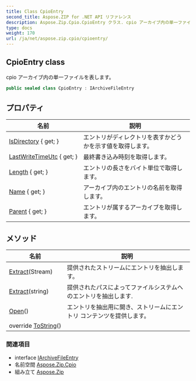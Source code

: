 ```yaml
---
title: Class CpioEntry
second_title: Aspose.ZIP for .NET API リファレンス
description: Aspose.Zip.Cpio.CpioEntry クラス. cpio アーカイブ内の単一ファイルを表します
type: docs
weight: 170
url: /ja/net/aspose.zip.cpio/cpioentry/
---
```

## CpioEntry class

cpio アーカイブ内の単一ファイルを表します。

```csharp
public sealed class CpioEntry : IArchiveFileEntry
```

## プロパティ

| 名前 | 説明 |
| --- | --- |
| [IsDirectory](../../aspose.zip.cpio/cpioentry/isdirectory/) { get; } | エントリがディレクトリを表すかどうかを示す値を取得します。 |
| [LastWriteTimeUtc](../../aspose.zip.cpio/cpioentry/lastwritetimeutc/) { get; } | 最終書き込み時刻を取得します。 |
| [Length](../../aspose.zip.cpio/cpioentry/length/) { get; } | エントリの長さをバイト単位で取得します。 |
| [Name](../../aspose.zip.cpio/cpioentry/name/) { get; } | アーカイブ内のエントリの名前を取得します。 |
| [Parent](../../aspose.zip.cpio/cpioentry/parent/) { get; } | エントリが属するアーカイブを取得します。 |

## メソッド

| 名前 | 説明 |
| --- | --- |
| [Extract](../../aspose.zip.cpio/cpioentry/extract/#extract_1)(Stream) | 提供されたストリームにエントリを抽出します。 |
| [Extract](../../aspose.zip.cpio/cpioentry/extract/#extract)(string) | 提供されたパスによってファイルシステムへのエントリを抽出します. |
| [Open](../../aspose.zip.cpio/cpioentry/open/)() | エントリを抽出用に開き、ストリームにエントリ コンテンツを提供します。 |
| override [ToString](../../aspose.zip.cpio/cpioentry/tostring/)() |  |

### 関連項目

* interface [IArchiveFileEntry](../../aspose.zip/iarchivefileentry/)
* 名前空間 [Aspose.Zip.Cpio](../../aspose.zip.cpio/)
* 組み立て [Aspose.Zip](../../)


